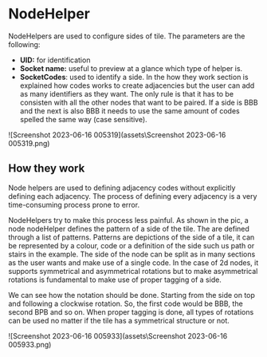 # NodeHelper

NodeHelpers are used to configure sides of tile. The parameters are the following:

+  **UID:** for identification
+ **Socket name:** useful to preview at a glance which type of helper is.
+ **SocketCodes**: used to identify a side. In the how they work section is explained how codes works to create adjacencies but the user can add as many identifiers as they want. The only rule is that it has to be consisten with all the other nodes that want to be paired. If a side is BBB and the next is also BBB it needs to use the same amount of codes spelled the same way (case sensitive).



![Screenshot 2023-06-16 005319](assets\Screenshot 2023-06-16 005319.png)

## How they work

Node helpers are used to defining adjacency codes without explicitly defining each adjacency. The process of defining every adjacency is a very time-consuming process prone to error. 

NodeHelpers try to make this process less painful. As shown in the pic, a node nodeHelper defines the pattern of a side of the tile. The are defined through a list of patterns. Patterns are depictions of the side of a tile, it can be represented by a colour, code or a definition of the side such us path or stairs in the example. The side of the node can be split as in many sections as the user wants and make use of a single code. In the case of 2d nodes, it supports symmetrical and asymmetrical rotations but to make asymmetrical rotations is fundamental to make use of proper tagging of a side.

 We can see how the notation should be done. Starting from the side on top and following a clockwise rotation. So, the first code would be BBB, the second BPB and so on. When proper tagging is done, all types of rotations can be used no matter if the tile has a symmetrical structure or not.



![Screenshot 2023-06-16 005933](assets\Screenshot 2023-06-16 005933.png)
